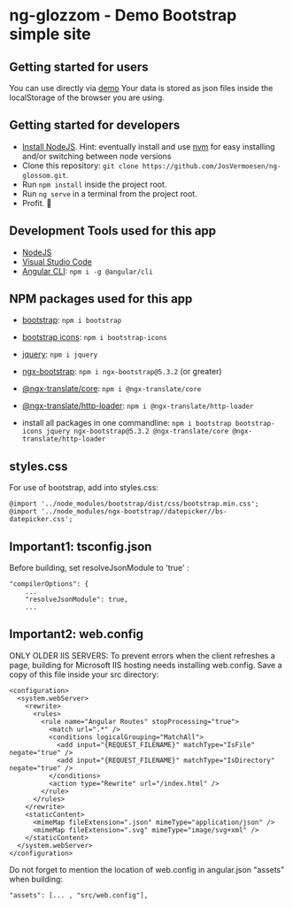 # ng-glozzom - Demo Bootstrap simple site
## Getting started for users
You can use directly via [demo](https://glossom.rv-services.be)
Your data is stored as json files inside the localStorage of the browser you are using.

## Getting started for developers
- [Install NodeJS](https://nodejs.org/). Hint: eventually install and use [nvm](https://medium.com/@Joachim8675309/installing-node-js-with-nvm-4dc469c977d9) for easy installing and/or switching between node versions
- Clone this repository: `git clone https://github.com/JosVermoesen/ng-glossom.git`.
- Run `npm install` inside the project root.
- Run `ng serve` in a terminal from the project root.
- Profit. :tada:

## Development Tools used for this app
- [NodeJS](https://nodejs.org/)
- [Visual Studio Code](https://code.visualstudio.com/)
- [Angular CLI](https://www.npmjs.com/package/@angular/cli): `npm i -g @angular/cli`

## NPM packages used for this app
- [bootstrap](https://www.npmjs.com/package/bootstrap): `npm i bootstrap`
- [bootstrap icons](https://www.npmjs.com/package/bootstrap-icons): `npm i bootstrap-icons`
- [jquery](https://www.npmjs.com/package/jquery): `npm i jquery`
- [ngx-bootstrap](https://www.npmjs.com/package/ngx-bootstrap): `npm i ngx-bootstrap@5.3.2` (or greater)
- [@ngx-translate/core](https://www.npmjs.com/package/@ngx-translate/core): `npm i @ngx-translate/core`
- [@ngx-translate/http-loader](https://www.npmjs.com/package/@ngx-translate/http-loader): `npm i @ngx-translate/http-loader`

- install all packages in one commandline: `npm i bootstrap bootstrap-icons jquery ngx-bootstrap@5.3.2 @ngx-translate/core @ngx-translate/http-loader`

## styles.css
For use of bootstrap, add into styles.css:
```
@import '../node_modules/bootstrap/dist/css/bootstrap.min.css';
@import '../node_modules/ngx-bootstrap//datepicker//bs-datepicker.css';
```

## Important1: tsconfig.json
Before building, set resolveJsonModule to 'true' :
```
"compilerOptions": {
    ...
    "resolveJsonModule": true,
    ...
```
## Important2: web.config
ONLY OLDER IIS SERVERS: To prevent errors when the client refreshes a page, building for Microsoft IIS hosting needs installing web.config. Save a copy of this file inside your src directory:
```
<configuration>
  <system.webServer>
    <rewrite>
      <rules>
        <rule name="Angular Routes" stopProcessing="true">
          <match url=".*" />
          <conditions logicalGrouping="MatchAll">
            <add input="{REQUEST_FILENAME}" matchType="IsFile" negate="true" />
            <add input="{REQUEST_FILENAME}" matchType="IsDirectory" negate="true" />
          </conditions>
          <action type="Rewrite" url="/index.html" />
        </rule>
      </rules>
    </rewrite>
    <staticContent>
      <mimeMap fileExtension=".json" mimeType="application/json" />
      <mimeMap fileExtension=".svg" mimeType="image/svg+xml" />
    </staticContent>
  </system.webServer>
</configuration>
```
Do not forget to mention the location of web.config in angular.json "assets" when building: 
```
"assets": [... , "src/web.config"],
```